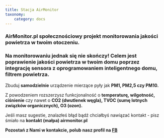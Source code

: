 ```yaml
---
title: Stacja AirMonitor
taxonomy:
    category: docs
---
```


### AirMonitor.pl społecznościowy projekt monitorowania jakości powietrza w twoim otoczeniu.
### Na monitorowaniu jednak się nie skończy! Celem jest poprawienie jakości powietrza w twoim domu poprzez integrację sensora z oprogramowaniem inteligentnego domu, filtrem powietrza.

Zbuduj **samodzielnie** urządzenie mierzące pyły jak **PM1, PM2,5 czy PM10.** 

Z powodzeniem rozszerzysz funkcjonalność o **temperaturę, wilgotność, ciśnienie** czy nawet o **CO2 (dwutlenek węgla), TVOC (sumę lotnych związków organicznych), O3 (ozon).**

Jeśli masz sugestie, znalazłeś błąd bądź chciałbyś nawiązać kontakt - pisz śmiało na **kontakt (małpa) airmonitor.pl**

**Pozostań z Nami w kontakcie, polub nasz profil na [FB](https://www.facebook.com/airmonitorpl-131160177602960/)**
